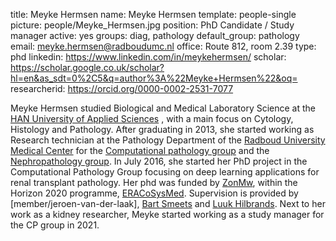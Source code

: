 title: Meyke Hermsen
name: Meyke Hermsen
template: people-single
picture: people/Meyke_Hermsen.jpg
position: PhD Candidate / Study manager
active: yes
groups: diag, pathology
default_group: pathology
email: meyke.hermsen@radboudumc.nl
office: Route 812, room 2.39
type: phd
linkedin: https://www.linkedin.com/in/meykehermsen/
scholar: https://scholar.google.co.uk/scholar?hl=en&as_sdt=0%2C5&q=author%3A%22Meyke+Hermsen%22&oq=
researcherid: https://orcid.org/0000-0002-2531-7077

Meyke Hermsen studied Biological and Medical Laboratory Science at the [HAN University of Applied Sciences](https://www.han.nl/opleidingen/hbo/biologie-medisch-laboratorium/voltijd/) , with a main focus on Cytology, Histology and Pathology. After graduating in 2013, she started working as Research technician at the Pathology Department of the [Radboud University Medical Center](https://www.radboudumc.nl/afdelingen/pathologie) for the [Computational pathology group](https://www.computationalpathologygroup.eu/) and the [Nephropathology group](https://smeetslab.org/). In July 2016, she started her PhD project in the Computational Pathology Group focusing on deep learning applications for renal transplant pathology. Her phd was funded by [ZonMw](https://www.zonmw.nl/nl/onderzoek-resultaten/translationeel-onderzoek/programmas/project-detail/eracosysmed/sys-mifta-systems-medicine-approach-to-minimize-macrophage-associated-interstitial-fibrosis-and-tub/), within the Horizon 2020 programme, [ERACoSysMed](https://www.eracosysmed.eu/). Supervision is provided by [member/jeroen-van-der-laak], [Bart Smeets](https://smeetslab.org/) and [Luuk Hilbrands](https://www.radboudumc.nl/en/people/luuk-hilbrands). Next to her work as a kidney researcher, Meyke started working as a study manager for the CP group in 2021.
